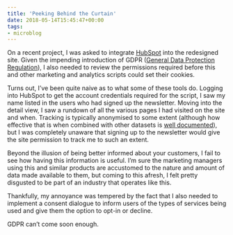 ```yaml
---
title: 'Peeking Behind the Curtain'
date: 2018-05-14T15:45:47+00:00
tags:
- microblog
---
```

On a recent project, I was asked to integrate [HubSpot](https://www.hubspot.com) into the redesigned site. Given the impending introduction of GDPR ([General Data Protection Regulation](https://en.wikipedia.org/wiki/General_Data_Protection_Regulation)), I also needed to review the permissions required before this and other marketing and analytics scripts could set their cookies.

Turns out, I’ve been quite naive as to what some of these tools do. Logging into HubSpot to get the account credentials required for the script, I saw my name listed in the users who had signed up the newsletter. Moving into the detail view, I saw a rundown of all the various pages I had visited on the site and when. Tracking is typically anonymised to some extent (although how effective that is when combined with other datasets is [well documented](https://www.wired.com/2007/12/why-anonymous-data-sometimes-isnt/)), but I was completely unaware that signing up to the newsletter would give the site permission to track me to such an extent.

Beyond the illusion of being better informed about your customers, I fail to see how having this information is useful. I’m sure the marketing managers using this and similar products are accustomed to the nature and amount of data made available to them, but coming to this afresh, I felt pretty disgusted to be part of an industry that operates like this.

Thankfully, my annoyance was tempered by the fact that I also needed to implement a consent dialogue to inform users of the types of services being used and give them the option to opt-in or decline.

GDPR can’t come soon enough.
